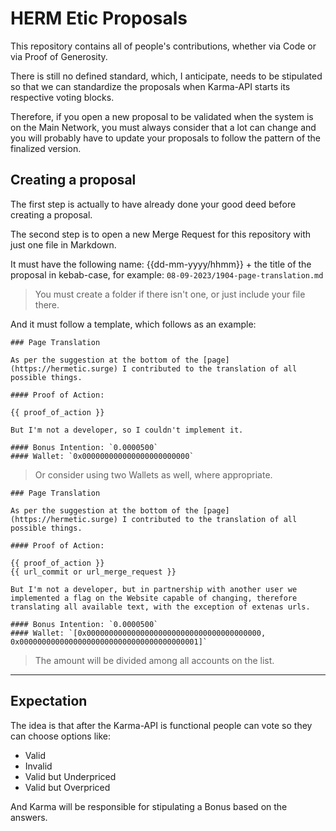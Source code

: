# HERM Etic Proposals

This repository contains all of people's contributions, whether via Code or via Proof of Generosity.

There is still no defined standard, which, I anticipate, needs to be stipulated so that we can standardize the proposals when Karma-API starts its respective voting blocks.

Therefore, if you open a new proposal to be validated when the system is on the Main Network, you must always consider that a lot can change and you will probably have to update your proposals to follow the pattern of the finalized version.

## Creating a proposal

The first step is actually to have already done your good deed before creating a proposal.

The second step is to open a new Merge Request for this repository with just one file in Markdown.

It must have the following name: {{dd-mm-yyyy/hhmm}} + the title of the proposal in kebab-case, for example: `08-09-2023/1904-page-translation.md`

> You must create a folder if there isn't one, or just include your file there.

And it must follow a template, which follows as an example:

```
### Page Translation

As per the suggestion at the bottom of the [page](https://hermetic.surge) I contributed to the translation of all possible things.

#### Proof of Action:

{{ proof_of_action }}

But I'm not a developer, so I couldn't implement it.

#### Bonus Intention: `0.0000500`
#### Wallet: `0x000000000000000000000000`
```

> Or consider using two Wallets as well, where appropriate.

```
### Page Translation

As per the suggestion at the bottom of the [page](https://hermetic.surge) I contributed to the translation of all possible things.

#### Proof of Action:

{{ proof_of_action }}
{{ url_commit or url_merge_request }}

But I'm not a developer, but in partnership with another user we implemented a flag on the Website capable of changing, therefore translating all available text, with the exception of extenas urls.

#### Bonus Intention: `0.0000500`
#### Wallet: `[0x000000000000000000000000000000000000000, 0x0000000000000000000000000000000000000001]`
```

> The amount will be divided among all accounts on the list.

---

## Expectation

The idea is that after the Karma-API is functional people can vote so they can choose options like:

- Valid
- Invalid
- Valid but Underpriced
- Valid but Overpriced

And Karma will be responsible for stipulating a Bonus based on the answers.
